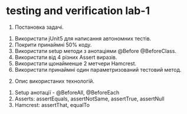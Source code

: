 # testing and verification lab-1

1.	Постановка задачі.

1)	Використати jUnit5 для написання автономних тестів.
2)	Покрити принаймні 50% коду.
3)	Використати setup методи з анотаціями @Before @BeforeClass.
4)	Використати від 4 різних Assert виразів.
5)	Використати щонайменше 2 метчери Hamcrest.
6)	Використати принаймні один параметризований тестовий метод.

2.	Опис використаних технологій.

1)	Setup анотації - @BeforeAll, @BeforeEach
2)	Asserts: assertEquals, assertNotSame, assertTrue, assertNull
3)	Hamcrest: assertThat, equalTo
